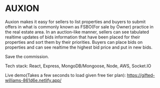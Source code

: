 # AUXION

Auxion makes it easy for sellers to list properties and buyers to submit offers in what is commonly known as FSBO(For sale by Owner) practice in the real estate area.
In an auction-like manner, sellers can see tabulated realtime updates of bids information that have been placed for their properties and sort them by their priorities. Buyers can place bids on properties and can see realtime the highest bid price and put in new bids.

Save the commission.

Tech stack: React, Express, MongoDB/Mongoose, Node, AWS, Socket.IO

Live demo(Takes a few seconds to load given free tier plan): https://gifted-williams-861d6e.netlify.app/
